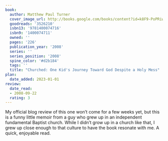 ```yaml
---
book:
  author: Matthew Paul Turner
  cover_image_url: http://books.google.com/books/content?id=k8F9-PoPRiwC&printsec=frontcover&img=1&zoom=1&edge=curl&source=gbs_api
  goodreads: '3526210'
  isbn13: '9781400074716'
  isbn9: '1400074711'
  owned: ''
  pages: '226'
  publication_year: '2008'
  series: ''
  series_position: '2008'
  spine_color: '#d2b184'
  tags: ''
  title: "Churched: One Kid's Journey Toward God Despite a Holy Mess"
plan:
  date_added: 2023-01-01
review:
  date_read:
  - 2008-09-22
  rating: 3
---
```

My official blog review of this one won’t come for a few weeks yet, but this is a funny little memoir from a guy who grew up in an independent fundamental Baptist church. While I didn’t grow up in a church like that, I grew up close enough to that culture to have the book resonate with me. A quick, enjoyable read.
